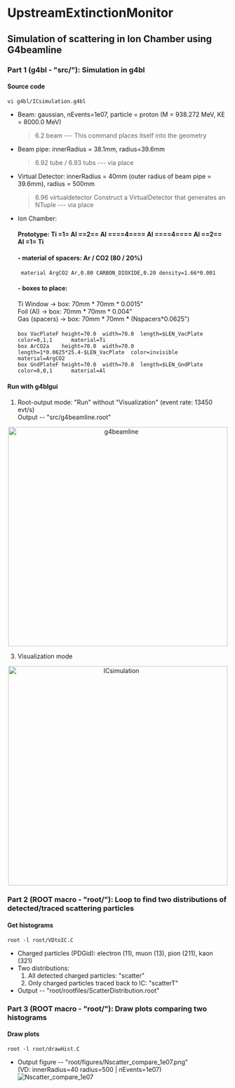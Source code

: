 # UpstreamExtinctionMonitor

## Simulation of scattering in Ion Chamber using G4beamline

### Part 1 (g4bl - "src/"): Simulation in g4bl
#### Source code
    vi g4bl/ICsimulation.g4bl
- Beam: gaussian, nEvents=1e07, particle = proton (M = 938.272 MeV, KE = 8000.0 MeV)
  > 6.2 beam --- This command places itself into the geometry
- Beam pipe: innerRadius = 38.1mm, radius=39.6mm
  > 6.92 tube / 6.93 tubs --- via place
- Virtual Detector: innerRadius = 40mm (outer radius of beam pipe = 39.6mm), radius = 500mm
  > 6.96 virtualdetector Construct a VirtualDetector that generates an NTuple --- via place
- Ion Chamber:
  #### Prototype:  Ti  =1=  Al  ==2==  Al  ====4====  Al  ====4====  Al  ==2==  Al  =1= Ti
  #### - material of spacers: Ar / CO2 (80 / 20%)
       material ArgCO2 Ar,0.80 CARBON_DIOXIDE,0.20 density=1.66*0.001
  #### - boxes to place:
  Ti Window -> box: 70mm * 70mm * 0.0015"\
  Foil (Al) -> box: 70mm * 70mm * 0.004"\
  Gas (spacers) -> box: 70mm * 70mm * (Nspacers*0.0625")
  ####
      box VacPlateF height=70.0  width=70.0  length=$LEN_VacPlate                color=0,1,1      material=Ti
      box ArCO2a    height=70.0  width=70.0  length=1*0.0625*25.4-$LEN_VacPlate  color=invisible  material=ArgCO2
      box GndPlateF height=70.0  width=70.0  length=$LEN_GndPlate                color=0,0,1      material=Al
  
#### Run with g4blgui 
1. Root-output mode: "Run" without "Visualization" 
  (event rate: 13450 evt/s)\
  Output -- "src/g4beamline.root"
<p align="center">
  <img width="500" alt="g4beamline" src="https://github.com/JingluWang/UpstreamExtinctionMonitor/assets/107279970/b7ce30c2-a917-4578-8044-1280f909e102">
</p>

3. Visualization mode
<p align="center">
  <img width="500" alt="ICsimulation" src="https://github.com/JingluWang/G4beamline/assets/107279970/2e058818-4c25-451b-bb87-bcdc267e2241">
</p>


### Part 2 (ROOT macro - "root/"): Loop to find two distributions of detected/traced scattering particles 
#### Get histograms
    root -l root/VDtoIC.C
- Charged particles (PDGid): electron (11), muon (13), pion (211), kaon (321)
- Two distributions:
  1. All detected charged particles: "scatter"
  2. Only charged particles traced back to IC: "scatterT"
- Output -- "root/rootfiles/ScatterDistribution.root"


### Part 3 (ROOT macro - "root/"): Draw plots comparing two histograms
#### Draw plots
    root -l root/drawHist.C
- Output figure -- "root/figures/Nscatter_compare_1e07.png"\
  (VD: innerRadius=40 radius=500 | nEvents=1e07)
![Nscatter_compare_1e07](https://github.com/JingluWang/UpstreamExtinctionMonitor/assets/107279970/46afce28-cbd9-422c-b2f0-9d89b17d490f)
